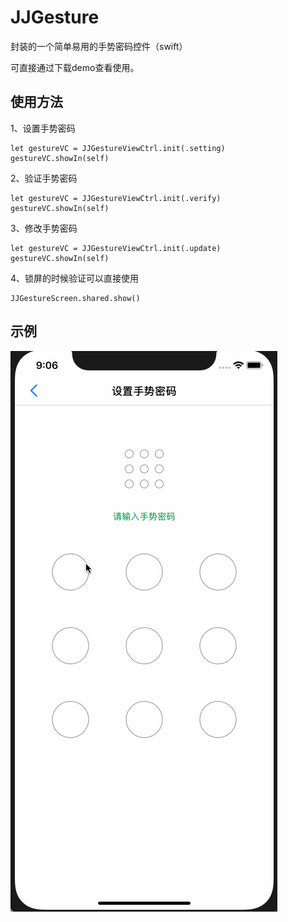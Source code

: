 # JJGesture

封装的一个简单易用的手势密码控件（swift）

可直接通过下载demo查看使用。

## 使用方法

1、设置手势密码

    let gestureVC = JJGestureViewCtrl.init(.setting)
    gestureVC.showIn(self)

2、验证手势密码

    let gestureVC = JJGestureViewCtrl.init(.verify)
    gestureVC.showIn(self)

3、修改手势密码

    let gestureVC = JJGestureViewCtrl.init(.update)
    gestureVC.showIn(self)

4、锁屏的时候验证可以直接使用

    JJGestureScreen.shared.show()

## 示例
![](https://github.com/JJCrystalForest/JJGesture/blob/master/example.gif)
